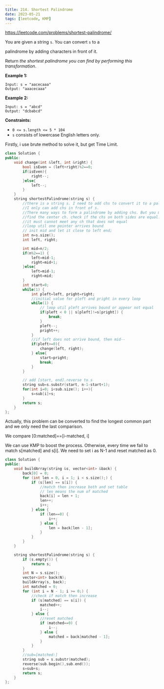 ```yaml
---
title: 214. Shortest Palindrome
date: 2023-05-21
tags: [leetcode, KMP]
---
```


https://leetcode.com/problems/shortest-palindrome/

You are given a string `s`. You can convert `s` to a 

palindrome by adding characters in front of it.

Return *the shortest palindrome you can find by performing this transformation*.

**Example 1:**

```
Input: s = "aacecaaa"
Output: "aaacecaaa"
```

**Example 2:**

```
Input: s = "abcd"
Output: "dcbabcd"
```

**Constraints:**

- `0 <= s.length <= 5 * 104`
- `s` consists of lowercase English letters only.



Firstly, i use brute method to solve it, but get Time Limit.

```c++
class Solution {
public:
    void change(int &left, int &right) {
        bool isEven = (left+right)%2==0;
        if(isEven){
            right--;
        }else{
            left--;
        }
    }
    string shortestPalindrome(string s) {
        //there is a string s. I need to add chs to convert it to a palindrome.
        //I only can add chs in front of s.
        //There many ways to form a palindrome by adding chs. But you must add fewest chs so that you get the shortest palindrome.
        //find the center ch. check if the chs on both sides are equal. Cal the num of chs that equal.
        //it must cannot meet any ch that does not equal
        //loop util one pointer arrives bound
        // init mid and let it close to left end;
        int n=s.size();
        int left, right;

        int mid=n/2;
        if(n%2==1) {
            left=mid-1;
            right=mid+1;
        }else{
            left=mid-1;
            right=mid;
        }
        int start=0;
        while(1) {
            int pleft=left, pright=right;
            //initial value for pleft and pright in every loop
            while(1) {
                // loop util pleft arrives bound or appear not equal
                if(pleft < 0 || s[pleft]!=s[pright]) {
                    break;
                }
                pleft--;
                pright++;
            }
            //if left does not arrive bound, then mid--
            if(pleft>=0){
                change(left, right);
            } else{
                start=pright;
                break;
            }
        }

        // add [start, end].reverse to s
        string sub=s.substr(start, n-1-start+1);
        for(int i=0; i<sub.size(); i++){
            s=sub[i]+s;
        }
        return s;
    }
};
```

Actually, this problem can be converted to find the longest common part and we only need the last comparison. 

We compare [0:matched]==[i-matched, i]

We can use KMP to boost the process. Otherwise, every time we fail to match s[matched] and s[i]. We need to set i as N-1 and reset matched as 0.

```c++
class Solution {
public:
    void buildArray(string &s, vector<int> &back) {
        back[0] = 0;
        for (int len = 0, i = 1; i < s.size();) {
            if (s[len] == s[i]) {
                //match then increase both and set table
                // len means the num of matched
                back[i] = len + 1;
                len++;
                i++;
            } else {
                if (len==0) {
                    i++;
                } else {
                    len = back[len - 1];
                }
            }
        }
    }

    string shortestPalindrome(string s) {
        if (s.empty()) {
            return s;
        }
        int N = s.size();
        vector<int> back(N);
        buildArray(s, back);
        int matched = 0;
        for (int i = N - 1; i >= 0;) {
            //check if match then increase
            if (s[matched] == s[i]) {
                matched++;
                i--;
            } else {
                //reset matched
                if (matched==0) {
                    i--;
                } else {
                    matched = back[matched - 1];
                }
            }
        }
        //sub=[matched:]
        string sub = s.substr(matched);
        reverse(sub.begin(),sub.end());
        s=sub+s;
        return s;
    }
};
```

